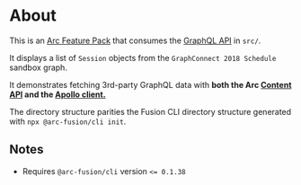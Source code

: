 # About
This is an [Arc Feature Pack](https://dmn.arcpublishing.com/alc/arc-products/pagebuilder/fusion/documentation/recipes/creating-feature-pack.md) that consumes the [GraphQL API](https://github.com/nigelgilbert/graphql-neo4j-sandbox-api/blob/master/src/index.ts) in `src/`.  

It displays a list of `Session` objects from the `GraphConnect 2018 Schedule` sandbox graph.

It demonstrates fetching 3rd-party GraphQL data with **both the Arc [Content API](https://dmn.arcpublishing.com/alc/arc-products/pagebuilder/fusion/documentation/recipes/using-graphql-schema.md) and the [Apollo client.](https://github.com/apollographql/apollo-client)**

The directory structure parities the Fusion CLI directory structure generated with `npx @arc-fusion/cli init`.

## Notes
- Requires `@arc-fusion/cli` version `<= 0.1.38`
